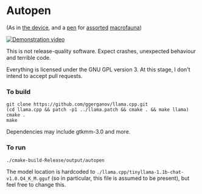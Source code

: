 # Autopen

(As in [the device](https://en.wikipedia.org/wiki/Autopen), and a [pen](https://en.wikipedia.org/wiki/Pen_%28enclosure%29) for [assorted](https://en.wikipedia.org/wiki/LLaMA) [macrofauna](https://lmsys.org/blog/2023-03-30-vicuna/))

[![Demonstration video](https://img.youtube.com/vi/1O1T2q2t7i4/maxresdefault.jpg)](https://www.youtube.com/watch?v=1O1T2q2t7i4)

This is not release-quality software. Expect crashes, unexpected behaviour and terrible code.

Everything is licensed under the GNU GPL version 3. At this stage, I don't intend to accept pull requests.

### To build
```
git clone https://github.com/ggerganov/llama.cpp.git
(cd llama.cpp && patch -p1 ../llama.patch && cmake . && make llama)
cmake .
make
```
Dependencies may include gtkmm-3.0 and more.
### To run
```
./cmake-build-Release/output/autopen
```
The model location is hardcoded to `./llama.cpp/tinyllama-1.1b-chat-v1.0.Q4_K_M.gguf` (so in particular, this file is assumed to be present), but feel free to change this.

